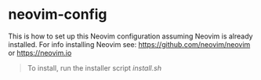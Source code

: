 # neovim-config
This is how to set up this Neovim configuration assuming Neovim is already installed. For info installing Neovim see: https://github.com/neovim/neovim or https://neovim.io

> To install, run the installer script _install.sh_
